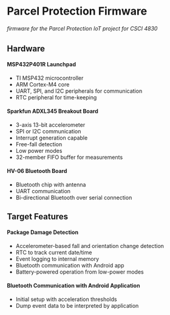 # Parcel Protection Firmware
###### firmware for the Parcel Protection IoT project for CSCI 4830

## Hardware

#### MSP432P401R Launchpad
* TI MSP432 microcontroller
* ARM Cortex-M4 core
* UART, SPI, and I2C peripherals for communication
* RTC peripheral for time-keeping

#### Sparkfun ADXL345 Breakout Board
* 3-axis 13-bit accelerometer
* SPI or I2C communication
* Interrupt generation capable
* Free-fall detection
* Low power modes
* 32-member FIFO buffer for measurements

#### HV-06 Bluetooth Board
* Bluetooth chip with antenna
* UART communication
* Bi-directional Bluetooth over serial connection

## Target Features

#### Package Damage Detection
* Accelerometer-based fall and orientation change detection
* RTC to track current date/time
* Event logging to internal memory
* Bluetooth communication with Android app
* Battery-powered operation from low-power modes

#### Bluetooth Communication with Android Application
* Initial setup with acceleration thresholds
* Dump event data to be interpreted by application
